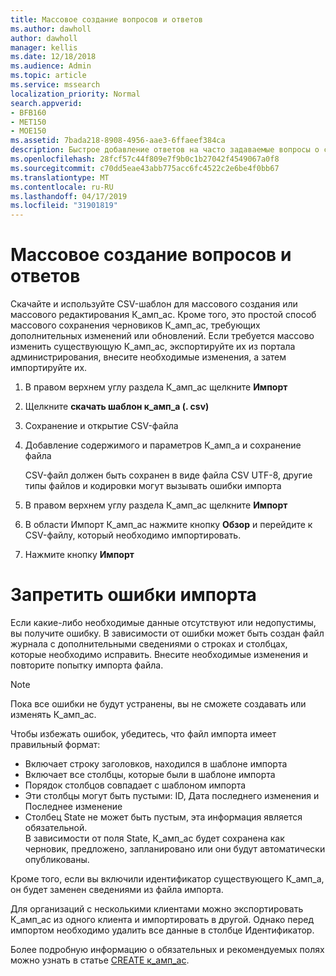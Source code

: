 ```yaml
---
title: Массовое создание вопросов и ответов
ms.author: dawholl
author: dawholl
manager: kellis
ms.date: 12/18/2018
ms.audience: Admin
ms.topic: article
ms.service: mssearch
localization_priority: Normal
search.appverid:
- BFB160
- MET150
- MOE150
ms.assetid: 7bada218-8908-4956-aae3-6ffaeef384ca
description: Быстрое добавление ответов на часто задаваемые вопросы о средствах импорта на портале администрирования поиска Microsoft
ms.openlocfilehash: 28fcf57c44f809e7f9b0c1b27042f4549067a0f8
ms.sourcegitcommit: c70dd5eae43abb775acc6fc4522c2e6be4f0bb67
ms.translationtype: MT
ms.contentlocale: ru-RU
ms.lasthandoff: 04/17/2019
ms.locfileid: "31901819"
---
```

# <a name="bulk-create-qas"></a>Массовое создание вопросов и ответов

Скачайте и используйте CSV-шаблон для массового создания или массового редактирования К_амп_ас. Кроме того, это простой способ массового сохранения черновиков К_амп_ас, требующих дополнительных изменений или обновлений. Если требуется массово изменить существующую К_амп_ас, экспортируйте их из портала администрирования, внесите необходимые изменения, а затем импортируйте их.
  
1. В правом верхнем углу раздела К_амп_ас щелкните **Импорт**
    
2. Щелкните **скачать шаблон к_амп_а (. csv)**
    
3. Сохранение и открытие CSV-файла
    
4. Добавление содержимого и параметров К_амп_а и сохранение файла

    CSV-файл должен быть сохранен в виде файла CSV UTF-8, другие типы файлов и кодировки могут вызывать ошибки импорта
    
5. В правом верхнем углу раздела К_амп_ас щелкните **Импорт**
    
6. В области Импорт К_амп_ас нажмите кнопку **Обзор** и перейдите к CSV-файлу, который необходимо импортировать. 
    
7. Нажмите кнопку **Импорт**

# <a name="prevent-import-errors"></a>Запретить ошибки импорта      
Если какие-либо необходимые данные отсутствуют или недопустимы, вы получите ошибку. В зависимости от ошибки может быть создан файл журнала с дополнительными сведениями о строках и столбцах, которые необходимо исправить. Внесите необходимые изменения и повторите попытку импорта файла.

> [!NOTE]
> Пока все ошибки не будут устранены, вы не сможете создавать или изменять К_амп_ас. 

Чтобы избежать ошибок, убедитесь, что файл импорта имеет правильный формат:
- Включает строку заголовков, находился в шаблоне импорта
- Включает все столбцы, которые были в шаблоне импорта
- Порядок столбцов совпадает с шаблоном импорта
- Эти столбцы могут быть пустыми: ID, Дата последнего изменения и Последнее изменение
- Столбец State не может быть пустым, эта информация является обязательной.  
В зависимости от поля State, К_амп_ас будет сохранена как черновик, предложено, запланировано или они будут автоматически опубликованы.

Кроме того, если вы включили идентификатор существующего К_амп_а, он будет заменен сведениями из файла импорта.

Для организаций с несколькими клиентами можно экспортировать К_амп_ас из одного клиента и импортировать в другой. Однако перед импортом необходимо удалить все данные в столбце Идентификатор.

Более подробную информацию о обязательных и рекомендуемых полях можно узнать в статье [CREATE к_амп_ас](create-qas.md).

  

